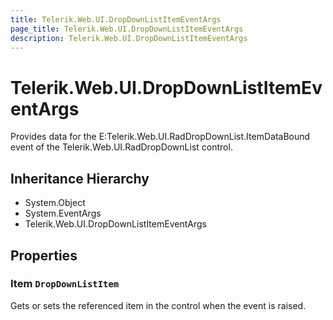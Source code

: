```yaml
---
title: Telerik.Web.UI.DropDownListItemEventArgs
page_title: Telerik.Web.UI.DropDownListItemEventArgs
description: Telerik.Web.UI.DropDownListItemEventArgs
---
```


# Telerik.Web.UI.DropDownListItemEventArgs

Provides data for the E:Telerik.Web.UI.RadDropDownList.ItemDataBound event of the
            Telerik.Web.UI.RadDropDownList control.

## Inheritance Hierarchy

* System.Object
* System.EventArgs
* Telerik.Web.UI.DropDownListItemEventArgs

## Properties

###  Item `DropDownListItem`

Gets or sets the referenced item in the  control when the event is raised.


